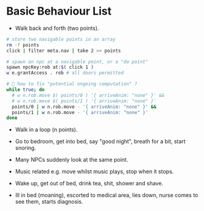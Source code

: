 # Basic Behaviour List

- Walk back and forth (two points).

```sh
# store two navigable points in an array
rm -f points
click | filter meta.nav | take 2 >> points

# spawn an npc at a navigable point, or a "do point"
spawn npcKey:rob at:$( click 1 )
w e.grantAccess . rob # all doors permitted

# 🚧 how to fix "potential ongoing computation" ?
while true; do
  # w n.rob.move $( points/0 ) '{ arriveAnim: "none" }' &&
  # w n.rob.move $( points/1 ) '{ arriveAnim: "none" }'
  points/0 | w n.rob.move - '{ arriveAnim: "none" }' &&
  points/1 | w n.rob.move - '{ arriveAnim: "none" }'
done
```

- Walk in a loop (n points).

- Go to bedroom, get into bed, say "good night", breath for a bit, start snoring.

- Many NPCs suddenly look at the same point.

- Music related e.g. move whilst music plays, stop when it stops.

- Wake up, get out of bed, drink tea, shit, shower and shave.

- Ill in bed (moaning), escorted to medical area, lies down, nurse comes to see them, starts diagnosis.
